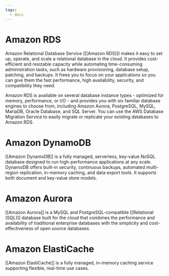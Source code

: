 ```yaml
---
tags:
  - docs
---
```

# Amazon RDS
Amazon Relational Database Service ([[Amazon RDS]]) makes it easy to set up, operate, and scale a relational database in the cloud. It provides cost-efficient and resizable capacity while automating time-consuming administration tasks, such as hardware provisioning, database setup, patching, and backups. It frees you to focus on your applications so you can give them the fast performance, high availability, security, and compatibility they need.

Amazon RDS is available on several database instance types - optimized for memory, performance, or I/O - and provides you with six familiar database engines to choose from, including Amazon Aurora, PostgreSQL, MySQL, MariaDB, Oracle Database, and SQL Server. You can use the AWS Database Migration Service to easily migrate or replicate your existing databases to Amazon RDS.

# Amazon DynamoDB
[[Amazon DynamoDB]] is a fully managed, serverless, key-value NoSQL database designed to run high-performance applications at any scale. DynamoDB offers built-in security, continuous backups, automated multi-region replication, in-memory caching, and data export tools. It supports both document and key-value store models.

# Amazon Aurora
[[Amazon Aurora]] is a MySQL and PostgreSQL-compatible [[Relational (SQL)]] database built for the cloud that combines the performance and availability of traditional enterprise databases with the simplicity and cost-effectiveness of open source databases.

# Amazon ElastiCache
[[Amazon ElastiCache]] is a fully managed, in-memory caching service supporting flexible, real-time use cases.


